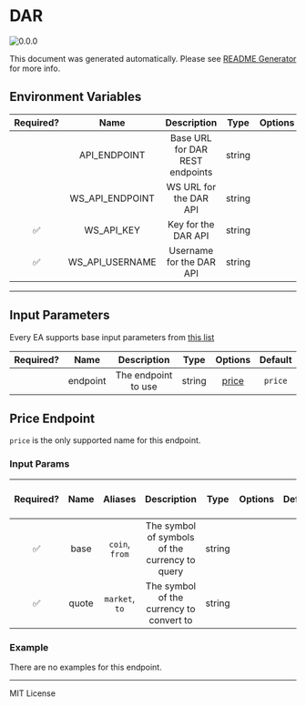 # DAR

![0.0.0](https://img.shields.io/github/package-json/v/smartcontractkit/external-adapters-js?filename=packages/sources/dar/package.json)

This document was generated automatically. Please see [README Generator](../../scripts#readme-generator) for more info.

## Environment Variables

| Required? |      Name       |           Description           |  Type  | Options |                              Default                              |
| :-------: | :-------------: | :-----------------------------: | :----: | :-----: | :---------------------------------------------------------------: |
|           |  API_ENDPOINT   | Base URL for DAR REST endpoints | string |         |          `https://api-beta.digitalassetresearch.com/v2`           |
|           | WS_API_ENDPOINT |     WS URL for the DAR API      | string |         | `wss://6xfpgjrsh4.execute-api.us-east-1.amazonaws.com/production` |
|    ✅     |   WS_API_KEY    |       Key for the DAR API       | string |         |                                                                   |
|    ✅     | WS_API_USERNAME |    Username for the DAR API     | string |         |                                                                   |

---

## Input Parameters

Every EA supports base input parameters from [this list](../../core/bootstrap#base-input-parameters)

| Required? |   Name   |     Description     |  Type  |         Options          | Default |
| :-------: | :------: | :-----------------: | :----: | :----------------------: | :-----: |
|           | endpoint | The endpoint to use | string | [price](#price-endpoint) | `price` |

## Price Endpoint

`price` is the only supported name for this endpoint.

### Input Params

| Required? | Name  |    Aliases     |                  Description                   |  Type  | Options | Default | Depends On | Not Valid With |
| :-------: | :---: | :------------: | :--------------------------------------------: | :----: | :-----: | :-----: | :--------: | :------------: |
|    ✅     | base  | `coin`, `from` | The symbol of symbols of the currency to query | string |         |         |            |                |
|    ✅     | quote | `market`, `to` |    The symbol of the currency to convert to    | string |         |         |            |                |

### Example

There are no examples for this endpoint.

---

MIT License
